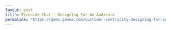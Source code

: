 ```yaml
---
layout: post
title: Fireside Chat - Designing For An Audience
permalink: "https://gems.gevme.com/customer-centricity-designing-for-an-audience-a-fireside-chat-with-cliff-tan-07052019"
---
```

